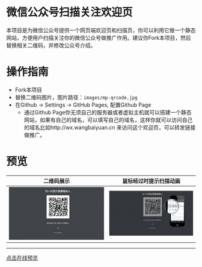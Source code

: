 # 微信公众号扫描关注欢迎页
本项目是为微信公众号提供一个网页端欢迎页和扫描页，你可以利用它做一个静态网站，方便用户扫描关注你的微信公众号做推广作用。建议你Fork本项目，然后替换相关二维码，并修改公众号介绍。
# 操作指南
  - Fork本项目
  - 替换二维码图片，图片路径：`images/mp-qrcode.jpg`
  - 在Github -> Settings -> GitHub Pages, 配置Github Page
    - 通过Github Page你无须自己的服务器或者虚拟主机就可以搭建一个静态网站，如果有自己的域名，可以填写自己的域名，这样你就可以访问自己的域名比如http://wx.wangbaiyuan.cn 来访问这个欢迎页，可以转发链接做推广。
 
# 预览
二维码展示 | 鼠标经过时提示扫描动画
------------ | -------------
![扫描关注](./img/welcome.png)|![扫描关注](./img/scan.png)
----

[点击在线预览](http://wx.wangbaiyuan.cn)
